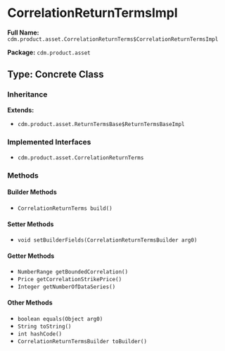 # CorrelationReturnTermsImpl

**Full Name:** `cdm.product.asset.CorrelationReturnTerms$CorrelationReturnTermsImpl`

**Package:** `cdm.product.asset`

## Type: Concrete Class

### Inheritance

**Extends:**
- `cdm.product.asset.ReturnTermsBase$ReturnTermsBaseImpl`

### Implemented Interfaces

- `cdm.product.asset.CorrelationReturnTerms`

### Methods

#### Builder Methods

- `CorrelationReturnTerms build()`

#### Setter Methods

- `void setBuilderFields(CorrelationReturnTermsBuilder arg0)`

#### Getter Methods

- `NumberRange getBoundedCorrelation()`
- `Price getCorrelationStrikePrice()`
- `Integer getNumberOfDataSeries()`

#### Other Methods

- `boolean equals(Object arg0)`
- `String toString()`
- `int hashCode()`
- `CorrelationReturnTermsBuilder toBuilder()`

